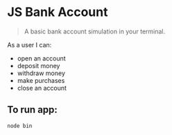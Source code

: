 # JS Bank Account

> A basic bank account simulation in your terminal.

As a user I can:

- open an account
- deposit money
- withdraw money
- make purchases
- close an account

## To run app:

`node bin`
